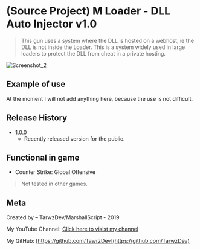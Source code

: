 # (Source Project) M Loader - DLL Auto Injector v1.0
> This gun uses a system where the DLL is hosted on a webhost, ie the DLL is not inside the Loader. This is a system widely used in large loaders to protect the DLL from cheat in a private hosting.

![Screenshot_2](https://user-images.githubusercontent.com/41245747/71534826-324e5080-28e0-11ea-985f-dbf1b45aa5de.png)

## Example of use

At the moment I will not add anything here, because the use is not difficult.

## Release History

* 1.0.0
    * Recently released version for the public.
    
## Functional in game

* Counter Strike: Global Offensive 
> Not tested in other games.

## Meta

Created by – TarwzDev/MarshallScript - 2019

My YouTube Channel: [Click here to visist my channel](https://www.youtube.com/channel/UC1a7sj9dNpyJDSWHD8Ao3jQ/videos?view_as=subscriber)

My GitHub: [https://github.com/TawrzDev](https://github.com/TarwzDev)
